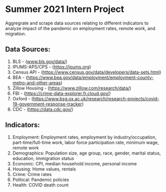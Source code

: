 # Summer 2021 Intern Project
Aggregrate and scrape data sources relating to different indicators to analyze impact of the pandemic on employment rates, remote work, and migration.

## Data Sources:
1. BLS - (www.bls.gov/data/)
2. IPUMS-APS/CPS - (https://ipums.org)
3. Census API - (https://www.census.gov/data/developers/data-sets.html)
4. BEA - (https://www.bea.gov/data/employment/employment-county-metro-and-other-areas)
5. Zillow Housing - (https://www.zillow.com/research/data/)
6. FBI - (https://crime-data-explorer.fr.cloud.gov/)
7. Oxford - (https://www.bsg.ox.ac.uk/research/research-projects/covid-19-government-response-tracker) 
8. CDC - (https://data.cdc.gov/)

## Indicators:
1. Employment: Employment rates, employment by industry/occupation, part-time/full-time work, labor force participation rate, minimum wage, remote work
2. Demographics: Population size, age group, race, gender, marital status, education, immigration status
3. Economic: CPI, median household income, personal income
4. Housing: Home values, rentals
5. Crime: Crime rates
6. Political: Pandemic policies
7. Health: COVID death count
